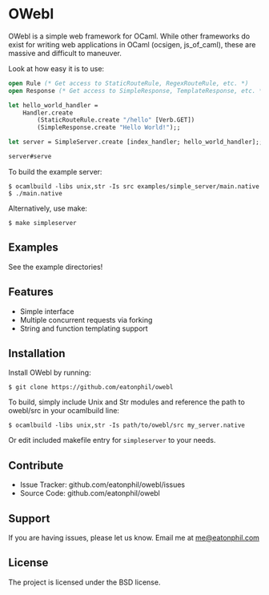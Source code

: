 OWebl
====

OWebl is a simple web framework for OCaml. While other frameworks do exist
for writing web applications in OCaml (ocsigen, js_of_caml), these are
massive and difficult to maneuver.

Look at how easy it is to use:

```ocaml
open Rule (* Get access to StaticRouteRule, RegexRouteRule, etc. *)
open Response (* Get access to SimpleResponse, TemplateResponse, etc. *)

let hello_world_handler =
    Handler.create
        (StaticRouteRule.create "/hello" [Verb.GET])
        (SimpleResponse.create "Hello World!");;

let server = SimpleServer.create [index_handler; hello_world_handler];;

server#serve
```

To build the example server:

```
$ ocamlbuild -libs unix,str -Is src examples/simple_server/main.native
$ ./main.native
```

Alternatively, use make:

```
$ make simpleserver
```

Examples
--------

See the example directories!

Features
--------

- Simple interface
- Multiple concurrent requests via forking
- String and function templating support

Installation
------------

Install OWebl by running:

    $ git clone https://github.com/eatonphil/owebl

To build, simply include Unix and Str modules and reference the path
to owebl/src in your ocamlbuild line:

    $ ocamlbuild -libs unix,str -Is path/to/owebl/src my_server.native

Or edit included makefile entry for `simpleserver` to your needs.

Contribute
----------

- Issue Tracker: github.com/eatonphil/owebl/issues
- Source Code: github.com/eatonphil/owebl

Support
-------

If you are having issues, please let us know.
Email me at me@eatonphil.com

License
-------

The project is licensed under the BSD license.
